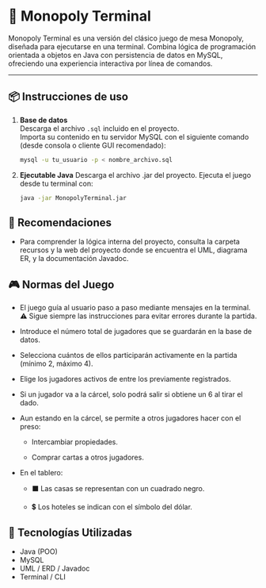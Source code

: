 # 🎲 Monopoly Terminal

Monopoly Terminal es una versión del clásico juego de mesa Monopoly, diseñada para ejecutarse en una terminal. Combina lógica de programación orientada a objetos en Java con persistencia de datos en MySQL, ofreciendo una experiencia interactiva por línea de comandos.

---

## 📦 Instrucciones de uso

1. **Base de datos**  
   Descarga el archivo `.sql` incluido en el proyecto.  
   Importa su contenido en tu servidor MySQL con el siguiente comando (desde consola o cliente GUI recomendado):
   ```bash
   mysql -u tu_usuario -p < nombre_archivo.sql
   
2. **Ejecutable Java**
   Descarga el archivo .jar del proyecto.
   Ejecuta el juego desde tu terminal con:
   ```bash
   java -jar MonopolyTerminal.jar

## 📝 Recomendaciones

  - Para comprender la lógica interna del proyecto, consulta la carpeta recursos y la web del proyecto donde se encuentra el UML, diagrama ER, y la documentación Javadoc.

## 🎮 Normas del Juego

  - El juego guía al usuario paso a paso mediante mensajes en la terminal.
  ⚠️ Sigue siempre las instrucciones para evitar errores durante la partida.
  
  - Introduce el número total de jugadores que se guardarán en la base de datos.
  
  - Selecciona cuántos de ellos participarán activamente en la partida (mínimo 2, máximo 4).
  
  - Elige los jugadores activos de entre los previamente registrados.
  
  - Si un jugador va a la cárcel, solo podrá salir si obtiene un 6 al tirar el dado.
  
  - Aun estando en la cárcel, se permite a otros jugadores hacer con el preso:
    
    - Intercambiar propiedades.
    
    - Comprar cartas a otros jugadores.
  
  - En el tablero:
  
    - ⬛ Las casas se representan con un cuadrado negro.
    
    - 💲 Los hoteles se indican con el símbolo del dólar.
   
## 🧰 Tecnologías Utilizadas

  - Java (POO)
  - MySQL
  - UML / ERD / Javadoc
  - Terminal / CLI
  
